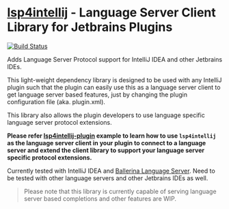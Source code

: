 # [lsp4intellij]() - Language Server Client Library for Jetbrains Plugins

[![Build Status](https://travis-ci.com/NipunaRanasinghe/lsp4intellij.svg?branch=master)](https://travis-ci.com/NipunaRanasinghe/lsp4intellij)

Adds Language Server Protocol support for IntelliJ IDEA and other Jetbrains IDEs.


This light-weight dependency library is designed to be used with any IntelliJ plugin such that the plugin can easily 
use this as a 
language server client to get language server based features, just by changing the plugin configuration file (aka. plugin.xml).

This library also allows the plugin developers to use language specific language server protocol extensions. 

**Please refer 
[lsp4intellij-plugin](https://github.com/NipunaRanasinghe/lsp4intellij-plugin/tree/master) example to learn how to use 
`lsp4intellij` as the language server client in your plugin to connect to a language server and extend the client 
library to support your language server specific protocol extensions.**

Currently tested with IntelliJ IDEA and
[Ballerina Language Server](https://github.com/ballerina-platform/ballerina-lang/tree/master/language-server). Need 
to be tested with other language servers and other Jetbrains IDEs as well.

> Please note that this library is currently capable of serving language server based completions and other features 
are WIP.
